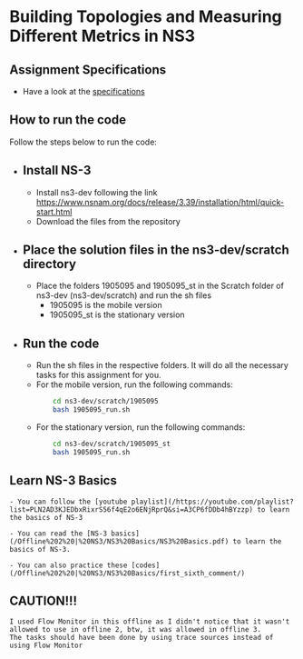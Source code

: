 # Building Topologies and Measuring Different Metrics in NS3

## Assignment Specifications 
- Have a look at the [specifications](/Offline%202%20%7C%20NS3/specs%20offline%202.pdf)

## How to run the code

Follow the steps below to run the code:
- ## Install NS-3
    - Install ns3-dev following the link https://www.nsnam.org/docs/release/3.39/installation/html/quick-start.html
    - Download the files from the repository
- ## Place the solution files in the ns3-dev/scratch directory
    - Place the folders 1905095 and 1905095_st in the Scratch folder of ns3-dev (ns3-dev/scratch) and run the sh files
        - 1905095 is the mobile version 
        - 1905095_st is the stationary version
- ## Run the code
    - Run the sh files in the respective folders. It will do all the necessary tasks for this assignment for you. 
    - For the mobile version, run the following commands:
        ```sh
            cd ns3-dev/scratch/1905095
            bash 1905095_run.sh
        ```
    - For the stationary version, run the following commands:
        ```sh
            cd ns3-dev/scratch/1905095_st
            bash 1905095_run.sh
        ```

## Learn NS-3 Basics
    - You can follow the [youtube playlist](/https://youtube.com/playlist?list=PLN2AD3KJEDbxRixrS56f4qE2o6ENjRprQ&si=A3CP6fDDb4hBYzzp) to learn the basics of NS-3

    - You can read the [NS-3 basics](/Offline%202%20|%20NS3/NS3%20Basics/NS3%20Basics.pdf) to learn the basics of NS-3.
    
    - You can also practice these [codes](/Offline%202%20|%20NS3/NS3%20Basics/first_sixth_comment/)


## CAUTION!!!
    I used Flow Monitor in this offline as I didn't notice that it wasn't allowed to use in offline 2, btw, it was allowed in offline 3. 
    The tasks should have been done by using trace sources instead of using Flow Monitor